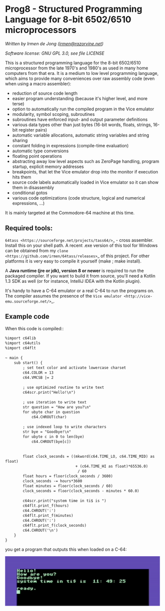 Prog8 - Structured Programming Language for 8-bit 6502/6510 microprocessors
===========================================================================

*Written by Irmen de Jong (irmen@razorvine.net)*

*Software license: GNU GPL 3.0, see file LICENSE*


This is a structured programming language for the 8-bit 6502/6510 microprocessor from the late 1970's and 1980's
as used in many home computers from that era. It is a medium to low level programming language,
which aims to provide many conveniences over raw assembly code (even when using a macro assembler):

- reduction of source code length
- easier program understanding (because it's higher level, and more terse)
- option to automatically run the compiled program in the Vice emulator  
- modularity, symbol scoping, subroutines
- subroutines have enforced input- and output parameter definitions
- various data types other than just bytes (16-bit words, floats, strings, 16-bit register pairs)
- automatic variable allocations, automatic string variables and string sharing
- constant folding in expressions (compile-time evaluation)
- automatic type conversions
- floating point operations
- abstracting away low level aspects such as ZeroPage handling, program startup, explicit memory addresses
- breakpoints, that let the Vice emulator drop into the monitor if execution hits them
- source code labels automatically loaded in Vice emulator so it can show them in disassembly
- conditional gotos
- various code optimizations (code structure, logical and numerical expressions, ...) 


It is mainly targeted at the Commodore-64 machine at this time.

Required tools:
---------------

`64tass <https://sourceforge.net/projects/tass64/>`_ - cross assembler. Install this on your shell path.
A recent .exe version of this tool for Windows can be obtained from my `clone <https://github.com/irmen/64tass/releases>`_ of this project.
For other platforms it is very easy to compile it yourself (make ; make install).

A **Java runtime (jre or jdk), version 8 or newer**  is required to run the packaged compiler.
If you want to build it from source, you'll need a Kotlin 1.3 SDK as well (or for instance,
IntelliJ IDEA with the Kotlin plugin).

It's handy to have a C-64 emulator or a real C-64 to run the programs on. The compiler assumes the presence
of the `Vice emulator <http://vice-emu.sourceforge.net/>`_.


Example code
------------

When this code is compiled::

    %import c64lib
    %import c64utils
    %import c64flt

    ~ main {
        sub start() {
            ; set text color and activate lowercase charset
            c64.COLOR = 13
            c64.VMCSB |= 2

            ; use optimized routine to write text
            c64scr.print("Hello!\n")

            ; use iteration to write text
            str question = "How are you?\n"
            for ubyte char in question
                c64.CHROUT(char)

            ; use indexed loop to write characters
            str bye = "Goodbye!\n"
            for ubyte c in 0 to len(bye)
                c64.CHROUT(bye[c])


            float clock_seconds = ((mkword(c64.TIME_LO, c64.TIME_MID) as float)
                                    + (c64.TIME_HI as float)*65536.0)
                                     / 60
            float hours = floor(clock_seconds / 3600)
            clock_seconds -= hours*3600
            float minutes = floor(clock_seconds / 60)
            clock_seconds = floor(clock_seconds - minutes * 60.0)

            c64scr.print("system time in ti$ is ")
            c64flt.print_f(hours)
            c64.CHROUT(':')
            c64flt.print_f(minutes)
            c64.CHROUT(':')
            c64flt.print_f(clock_seconds)
            c64.CHROUT('\n')
        }
    }



you get a program that outputs this when loaded on a C-64:

![c64 screen](docs/source/_static/hello_screen.png)

